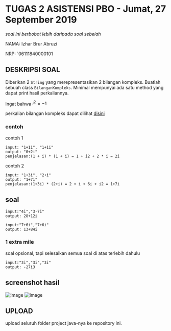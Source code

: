 # TUGAS 2 ASISTENSI PBO - Jumat, 27 September 2019
*soal ini berbobot lebih daripada soal sebelah*

NAMA: Izhar Brur Abruzi

NRP: `06111840000101


## DESKRIPSI SOAL
Diberikan 2 `String` yang merepresentasikan 2 bilangan kompleks.
Buatlah sebuah class `BilanganKompleks`. Minimal mempunyai ada satu method yang dapat print hasil perkaliannya.

Ingat bahwa $i^2=-1$

perkalian bilangan kompleks dapat dilihat [disini](https://www.khanacademy.org/math/algebra2/x2ec2f6f830c9fb89:complex/x2ec2f6f830c9fb89:complex-mul/a/multiplying-complex-numbers)

### contoh
contoh 1
```
input: "1+1i", "1+1i"
output: "0+2i"
penjelasan:(1 + i) * (1 + i) = 1 + i2 + 2 * i = 2i
```

contoh 2
```
input: "1+3i", "2+i"
output: "1+7i"
penjelasan:(1+3i) * (2+i) = 2 + i + 6i + i2 = 1+7i
```

## soal
```
input:"4i","3-7i"
output: 28+12i
```

```
input:"7+6i","7+6i"
output: 13+84i
```

### 1 extra mile
soal opsional, tapi selesaikan semua soal di atas terlebih dahulu
```
input:"3i","3i","3i"
output: -27i3
```

## screenshot hasil
![image](https://user-images.githubusercontent.com/55840898/66183872-82809280-e6a4-11e9-9b07-caa14190c53e.png)
![image](https://user-images.githubusercontent.com/55840898/66183919-a5ab4200-e6a4-11e9-9b98-fedb19023466.png)



## UPLOAD
upload seluruh folder project java-nya ke repository ini.
